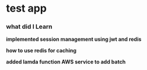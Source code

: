 # test app

### what did I Learn

**implemented session management using jwt and redis**

**how to use redis for caching**

**added lamda function AWS service to add batch**
